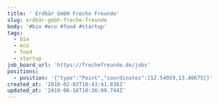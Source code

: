 ```yaml
---
title: ' Erdbär GmbH Freche Freunde'
slug: erdbär-gmbh-freche-freunde
body: '#bio #eco #food #startup'
tags:
  - bio
  - eco
  - food
  - startup
job_board_url: 'https://frechefreunde.de/jobs'
positions:
  - position: '{"type":"Point","coordinates":[52.54059,13.40675]}'
created_at: '2018-02-02T10:43:41.836Z'
updated_at: '2019-06-16T10:36:09.744Z'
---
```


